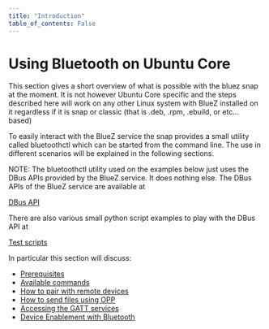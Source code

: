 ```yaml
---
title: "Introduction"
table_of_contents: False
---
```


# Using Bluetooth on Ubuntu Core

This section gives a short overview of what is possible with the bluez snap
at the moment. It is not however Ubuntu Core specific and the steps described
here will work on any other Linux system with BlueZ installed on it regardless
if it is snap or classic (that is .deb, .rpm, .ebuild, or etc... based)

To easily interact with the BlueZ service the snap provides a small
utility called bluetoothctl which can be started from the command
line. The use in different scenarios will be explained in the
following sections.

NOTE: The bluetoothctl utility used on the examples below just uses
the DBus APIs provided by the BlueZ service. It does nothing else.
The DBus APIs of the BlueZ service are available at

[DBus API](https://git.kernel.org/cgit/bluetooth/bluez.git/tree/doc)

There are also various small python script examples to play with the
DBus API at

[Test scripts](https://git.kernel.org/cgit/bluetooth/bluez.git/tree/test)

In particular this section will discuss:

* [Prerequisites](using-prerequisites.html)
* [Available commands](available-commands.md)
* [How to pair with remote devices](pairing/introduction.md)
* [How to send files using OPP](sending-files.md)
* [Accessing the GATT services](gatt-services.md)
* [Device Enablement with Bluetooth](enablement/introduction.md)
